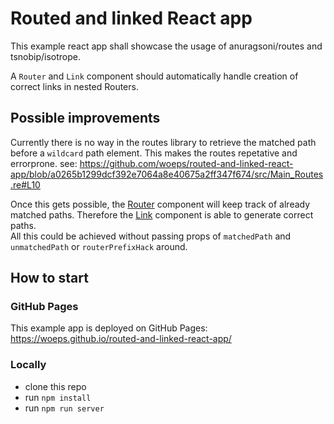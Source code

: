 # Routed and linked React app

This example react app shall showcase the usage of anuragsoni/routes and tsnobip/isotrope.

A `Router` and `Link` component should automatically handle creation of correct links in nested Routers.

## Possible improvements

Currently there is no way in the routes library to retrieve the matched path before a `wildcard` path element. This makes the routes repetative and errorprone. see: https://github.com/woeps/routed-and-linked-react-app/blob/a0265b1299dcf392e7064a8e40675a2ff347f674/src/Main_Routes.re#L10

Once this gets possible, the [Router](https://github.com/woeps/routed-and-linked-react-app/blob/a0265b1299dcf392e7064a8e40675a2ff347f674/src/Router.res#L13) component will keep track of already matched paths. Therefore the [Link](https://github.com/woeps/routed-and-linked-react-app/blob/a0265b1299dcf392e7064a8e40675a2ff347f674/src/MyLink.res#L14) component is able to generate correct paths.  
All this could be achieved without passing props of `matchedPath` and `unmatchedPath` or `routerPrefixHack` around.

## How to start

### GitHub Pages

This example app is deployed on GitHub Pages:  
https://woeps.github.io/routed-and-linked-react-app/
### Locally

- clone this repo
- run `npm install`
- run `npm run server`